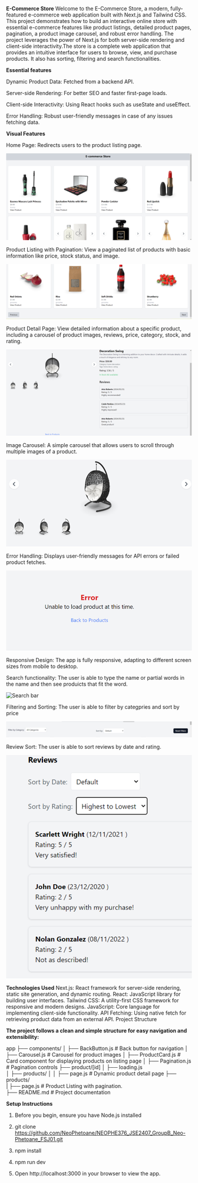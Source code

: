 **E-Commerce Store**
Welcome to the E-Commerce Store, a modern, fully-featured e-commerce web application built with Next.js and Tailwind CSS. This project demonstrates how to build an interactive online store with essential e-commerce features like product listings, detailed product pages, pagination, a product image carousel, and robust error handling. The project leverages the power of Next.js for both server-side rendering and client-side interactivity.The store is a complete web application that provides an intuitive interface for users to browse, view, and purchase products. It also has sorting, filtering and search functionalities. 

**Essential features**

Dynamic Product Data: Fetched from a backend API.

Server-side Rendering: For better SEO and faster first-page loads.

Client-side Interactivity: Using React hooks such as useState and useEffect.

Error Handling: Robust user-friendly messages in case of any issues fetching data.

**Visual Features**

Home Page: Redirects users to the product listing page.

<img src="./public/Screenshot (220).png" alt="Home page" />

Product Listing with Pagination: View a paginated list of products with basic information like price, stock status, and image.

<img src="./public/Screenshot (222).png" alt="Pagination controls" />

Product Detail Page: View detailed information about a specific product, including a carousel of product images, reviews, price, category, stock, and rating.

<img src="./public/Screenshot (224).png" alt="Detail page" />

Image Carousel: A simple carousel that allows users to scroll through multiple images of a product.

<img src="./public/Screenshot (225).png" alt="Detail page" />

Error Handling: Displays user-friendly messages for API errors or failed product fetches.

<img src="./public/Screenshot (226).png" alt="Detail page" />

Responsive Design: The app is fully responsive, adapting to different screen sizes from mobile to desktop.

Search functionality: The user is able to type the name or partial words in the name and then see produicts that fit the word.

<img src="./public/Screenshot (232).png alt" alt="Search bar">

Filtering and Sorting: The user is able to filter by categpries and sort by price

<img src="./public/Screenshot (231).png" alt="Filter dropdown, sort dropdown and reset button">

Review Sort: The user is able to sort reviews by date and rating.

<img src="./public/Screenshot (230).png"  alt="Reviews sorting">


**Technologies Used**
Next.js: React framework for server-side rendering, static site generation, and dynamic routing.
React: JavaScript library for building user interfaces.
Tailwind CSS: A utility-first CSS framework for responsive and modern designs.
JavaScript: Core language for implementing client-side functionality.
API Fetching: Using native fetch for retrieving product data from an external API.
Project Structure


**The project follows a clean and simple structure for easy navigation and extensibility:**

app
├── components/
│   ├── BackButton.js        # Back button for navigation
│   ├── Carousel.js          # Carousel for product images
│   ├── ProductCard.js       # Card component for displaying products on listing page
│   ├── Pagination.js        # Pagination controls
├── product/[id]
│   ├── loading.js        
│   ├── products/
│   │   ├── page.js          # Dynamic product detail page 
├── products/             
|   ├── page.js              # Product Listing with pagination.   
├── README.md                # Project documentation



**Setup Instructions**
1. Before you begin, ensure you have Node.js installed

2. git clone https://github.com/NeoPhetoane/NEOPHE376_JSE2407_GroupB_Neo-Phetoane_FSJ01.git 

3. npm install

4. npm run dev

5. Open http://localhost:3000 in your browser to view the app.